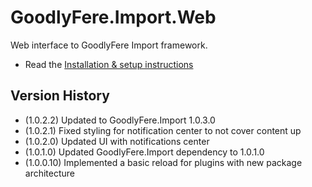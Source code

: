 # GoodlyFere.Import.Web

Web interface to GoodlyFere Import framework.

- Read the [Installation & setup instructions](https://github.com/benjaminramey/GoodlyFere.Import.Web/wiki/Installation-and-setup)

## Version History
- (1.0.2.2) Updated to GoodlyFere.Import 1.0.3.0
- (1.0.2.1) Fixed styling for notification center to not cover content up
- (1.0.2.0) Updated UI with notifications center
- (1.0.1.0) Updated GoodlyFere.Import dependency to 1.0.1.0
- (1.0.0.10) Implemented a basic reload for plugins with new package architecture
